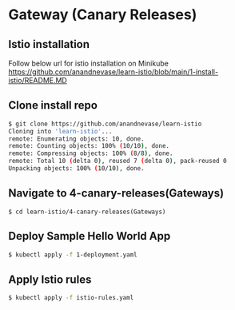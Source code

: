 # Gateway (Canary Releases)

## Istio installation
Follow below url for istio installation on Minikube
https://github.com/anandnevase/learn-istio/blob/main/1-install-istio/README.MD 


## Clone install repo

```bash
$ git clone https://github.com/anandnevase/learn-istio
Cloning into 'learn-istio'...
remote: Enumerating objects: 10, done.
remote: Counting objects: 100% (10/10), done.
remote: Compressing objects: 100% (8/8), done.
remote: Total 10 (delta 0), reused 7 (delta 0), pack-reused 0
Unpacking objects: 100% (10/10), done.
```

## Navigate to 4-canary-releases(Gateways)
```
$ cd learn-istio/4-canary-releases(Gateways)
```

## Deploy Sample Hello World App
```bash
$ kubectl apply -f 1-deployment.yaml
```
## Apply Istio  rules 

```bash
$ kubectl apply -f istio-rules.yaml
```
